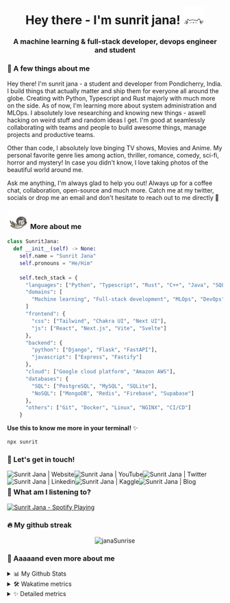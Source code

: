 <h1 align="center">
  Hey there - I'm sunrit jana!
  <img src="assets/cat.gif" width="50" />
</h1>

<h3 align="center">A machine learning & full-stack developer, devops engineer and student</h3>

### 🤗 A few things about me

Hey there! I'm sunrit jana - a student and developer from Pondicherry, India. I build things that actually matter
and ship them for everyone all around the globe. Creating with Python, Typescript and Rust majorly with much more
on the side. As of now, I'm learning more about system administration and MLOps. I absolutely love researching
and knowing new things - aswell hacking on weird stuff and random ideas I get. I'm good at seamlessly
collaborating with teams and people to build awesome things, manage projects and productive teams.

Other than code, I absolutely love binging TV shows, Movies and Anime. My personal favorite genre lies among
action, thriller, romance, comedy, sci-fi, horror and mystery! In case you didn't know, I love taking photos of
the beautiful world around me.

Ask me anything, I'm always glad to help you out! Always up for a coffee chat, collaboration, open-source and
much more. Catch me at my twitter, socials or drop me an email and don't hesitate to reach out to me directly 👋

### <img src="assets/cat-float.gif" width="50"> More about me

```py
class SunritJana:
  def __init__(self) -> None:
    self.name = "Sunrit Jana"
    self.pronouns = "He/Him"

    self.tech_stack = {
      "languages": ["Python", "Typescript", "Rust", "C++", "Java", "SQL"],
      "domains": [
        "Machine learning", "Full-stack development", "MLOps", "DevOps", "System administration"
      ]
      "frontend": {
        "css": ["Tailwind", "Chakra UI", "Next UI"],
        "js": ["React", "Next.js", "Vite", "Svelte"]
      },
      "backend": {
        "python": ["Django", "Flask", "FastAPI"],
        "javascript": ["Express", "Fastify"]
      },
      "cloud": ["Google cloud platform", "Amazon AWS"],
      "databases": {
        "SQL": ["PostgreSQL", "MySQL", "SQLite"],
        "NoSQL": ["MongoDB", "Redis", "Firebase", "Supabase"]
      },
      "others": ["Git", "Docker", "Linux", "NGINX", "CI/CD"]
    }
```

**Use this to know me more in your terminal!** ✨

```sh
npx sunrit
```

### 🌊 Let's get in touch!

[<img align="left" alt="Sunrit Jana | Website" src="https://img.shields.io/badge/Website-02ccf7?style=for-the-badge&logo=https://raw.githubusercontent.com/iconic/open-iconic/master/svg/globe.svg&logoColor=white" />][website]
[<img align="left" alt="Sunrit Jana | YouTube" src="https://img.shields.io/badge/YouTube-FF0000?style=for-the-badge&logo=youtube&logoColor=white" />][youtube]
[<img align="left" alt="Sunrit Jana | Twitter" src="https://img.shields.io/badge/Twitter-1DA1F2?style=for-the-badge&logo=twitter&logoColor=white" />][twitter]
[<img align="left" alt="Sunrit Jana | Linkedin" src="https://img.shields.io/badge/LinkedIn-0077B5?style=for-the-badge&logo=linkedin&logoColor=white" />][linkedin]
[<img align="left" alt="Sunrit Jana | Kaggle" src="https://img.shields.io/badge/Kaggle-20BEFF?style=for-the-badge&logo=Kaggle&logoColor=white" />][kaggle]
[<img align="left" alt="Sunrit Jana | Blog" src="https://img.shields.io/badge/Hashnode-2962FF?style=for-the-badge&logo=hashnode&logoColor=white" />][blog]

<br />

### 👀 What am I listening to?

[<img src="https://spotify-activity.warriordefenderz.vercel.app/api/spotify" alt="Sunrit Jana - Spotify Playing" width="400" />](https://open.spotify.com/user/qy9jhr85so9g8pr6zz7aizc6x)

### 🔥 My github streak

<p align="center">
  <img align="center" src="https://github-readme-streak-stats.herokuapp.com/?user=janaSunrise&theme=algolia" alt="janaSunrise" />
</p>

### 🙌 Aaaaand even more about me

<details>
  <summary>📊 My Github Stats</summary>
 
  <p>
    <img src="https://github-readme-stats.warriordefenderz.vercel.app/api?username=janasunrise&show_icons=true&include_all_commits=true&line_height=25" alt="janasunrise" />
  </p>

  <p align="left">
    <a href="https://github.com/janaSunrise">
      <img src="https://github-profile-trophy.vercel.app/?username=janaSunrise&margin-w=15&margin-h=15"  alt="janaSunrise" />
    </a>
  </p>
</details>

<details>
  <summary>🛠 Wakatime metrics</summary>
  <br />

<!--START_SECTION:waka-->
![Code Time](http://img.shields.io/badge/Code%20Time-896%20hrs%2042%20mins-blue)

![Lines of code](https://img.shields.io/badge/From%20Hello%20World%20I%27ve%20Written-1%20Million%20lines%20of%20code-blue)

**🐱 My GitHub Data** 

> 🏆 1,353 Contributions in the Year 2022
 > 
> 📦 474.6 kB Used in GitHub's Storage 
 > 
> 🚫 Not Opted to Hire
 > 
> 📜 70 Public Repositories 
 > 
> 🔑 1 Private Repository 
 > 
**I'm a Night 🦉** 

```text
🌞 Morning    264 commits    ██░░░░░░░░░░░░░░░░░░░░░░░   11.22% 
🌆 Daytime    880 commits    █████████░░░░░░░░░░░░░░░░   37.41% 
🌃 Evening    1083 commits   ███████████░░░░░░░░░░░░░░   46.05% 
🌙 Night      125 commits    █░░░░░░░░░░░░░░░░░░░░░░░░   5.31%

```
📅 **I'm Most Productive on Sunday** 

```text
Monday       370 commits    ████░░░░░░░░░░░░░░░░░░░░░   15.73% 
Tuesday      353 commits    ███░░░░░░░░░░░░░░░░░░░░░░   15.01% 
Wednesday    281 commits    ███░░░░░░░░░░░░░░░░░░░░░░   11.95% 
Thursday     288 commits    ███░░░░░░░░░░░░░░░░░░░░░░   12.24% 
Friday       267 commits    ██░░░░░░░░░░░░░░░░░░░░░░░   11.35% 
Saturday     374 commits    ████░░░░░░░░░░░░░░░░░░░░░   15.9% 
Sunday       419 commits    ████░░░░░░░░░░░░░░░░░░░░░   17.81%

```


📊 **This Week I Spent My Time On** 

```text
⌚︎ Time Zone: Asia/Kolkata

💬 Programming Languages: 
TypeScript               7 hrs 53 mins       █████████████████░░░░░░░░   69.28% 
JSON                     1 hr 59 mins        ████░░░░░░░░░░░░░░░░░░░░░   17.42% 
Markdown                 39 mins             █░░░░░░░░░░░░░░░░░░░░░░░░   5.81% 
MDX                      28 mins             █░░░░░░░░░░░░░░░░░░░░░░░░   4.2% 
JavaScript               14 mins             ░░░░░░░░░░░░░░░░░░░░░░░░░   2.13%

🔥 Editors: 
VS Code                  11 hrs 24 mins      █████████████████████████   100.0%

🐱‍💻 Projects: 
blurr                    5 hrs 24 mins       ███████████░░░░░░░░░░░░░░   47.48% 
create-eviate-app        2 hrs 2 mins        ████░░░░░░░░░░░░░░░░░░░░░   17.98% 
eviate-plugins           1 hr 11 mins        ██░░░░░░░░░░░░░░░░░░░░░░░   10.51% 
eviate-plugin            44 mins             █░░░░░░░░░░░░░░░░░░░░░░░░   6.45% 
simple-event-emitter     34 mins             █░░░░░░░░░░░░░░░░░░░░░░░░   5.04%

💻 Operating System: 
Linux                    11 hrs 24 mins      █████████████████████████   100.0%

```

**I Mostly Code in Python** 

```text
Python                   31 repos            ███████░░░░░░░░░░░░░░░░░░   31.31% 
TypeScript               23 repos            █████░░░░░░░░░░░░░░░░░░░░   23.23% 
JavaScript               17 repos            ████░░░░░░░░░░░░░░░░░░░░░   17.17% 
Jupyter Notebook         6 repos             █░░░░░░░░░░░░░░░░░░░░░░░░   6.06% 
Rust                     5 repos             █░░░░░░░░░░░░░░░░░░░░░░░░   5.05%

```


**Timeline**

![Chart not found](https://raw.githubusercontent.com/janaSunrise/janaSunrise/main/charts/bar_graph.png) 


 Last Updated on 01/10/2022 01:28:27 UTC
<!--END_SECTION:waka-->
</details>

<details>
 <summary>✨ Detailed metrics</summary>
 
 <table>
  <tr>
    <th>🤗 Profile Details</th>
    <th>🔧 Repositories traffic</th>
  </tr>
  <tr>
   <td>
     <img src="metrics/profile.svg" alt="" width="400">
   </td>
   <td>
     <img src="metrics/repositories.svg" alt="" width="400">
   </td>
  </tr>
  <tr>
    <th>📅 Isometric commit calendar</th>
    <th>👀 Most used languages</th>
  </tr>
  <tr>
    <td align="center">
      <img src="metrics/isocalendar.svg" alt="" width="400">
    </td>
    <td>
      <img src="metrics/languages.svg" alt="" width="400">
    </td>
  </tr>
  <tr>
   <th>🌊 WakaTime plugin</th>
   <th>🌟 Recently starred repositories</th>
  </tr>
  <tr>
   <td align="center">
    <img src="metrics/wakatime.svg" alt="" width="400">
   </td>
   <td align="center">
    <img src="metrics/starred_repos.svg" alt="" width="400">
   </td>
  </tr>
 </table>
</details>

<!-- Links and URLs -->

[website]: https://sunritjana.now.sh
[youtube]: https://www.youtube.com/channel/UC3S4lcSvaSIiT3uSRSi7uCQ
[twitter]: https://twitter.com/janaSunrise
[linkedin]: https://www.linkedin.com/in/SunritJana
[kaggle]: https://www.kaggle.com/sunritjana/
[blog]: https://thedevden.hashnode.dev

